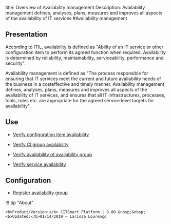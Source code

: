title: Overview of Availability management
Description: Availability management defines, analyses, plans, measures and improves all aspects of the availability of IT services
#Availability management

Presentation
----------------

According to ITIL, availability is defined as "Ability of an IT service or other
configuration item to perform its agreed function when required. Availability is
determined by reliability, maintainability, serviceability, performance and
security".

Availability management is defined as "The process responsible for ensuring that
IT services meet the current and future availability needs of the business in a
costeffective and timely manner. Availability management defines, analyses,
plans, measures and improves all aspects of the availability of IT services, and
ensures that all IT infrastructures, processes, tools, roles etc. are
appropriate for the agreed service level targets for availability".

Use
-------

- [Verify configuration item availability](/en-us/citsmart-platform-8/processes/availability/use/configuration-item-availability.html)

- [Verify CI group availability](/en-us/citsmart-platform-8/processes/availability/use/CI-group-availability.html)

- [Verify availability of availability group](/en-us/citsmart-platform-8/processes/availability/use/availability-group.html)

- [Verify service availability](/en-us/citsmart-platform-8/processes/availability/use/service-availability.html)

Configuration
-----------------

- [Register availability group](/en-us/citsmart-platform-8/processes/availability/configuration/register-availability-group.html)

!!! tip "About"

    <b>Product/Version:</b> CITSmart Platform | 8.00 &nbsp;&nbsp;
    <b>Updated:</b>01/14/2019 – Larissa Lourenço
